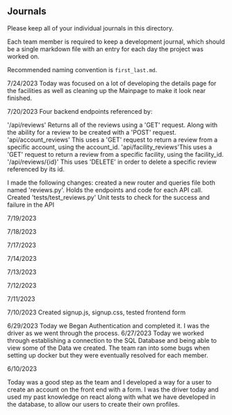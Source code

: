 ## Journals

Please keep all of your individual journals in this directory.

Each team member is required to keep a development journal, which should be a single markdown file with an entry for each day the project was worked on.

Recommended naming convention is `first_last.md`.

7/24/2023
Today was focused on a lot of developing the details page for the facilities as well as cleaning up the Mainpage to make it look near finished.

7/20/2023
Four backend endpoints referenced by:

'/api/reviews' Returns all of the reviews using a 'GET' request. Along with the ability for a review to be created with a 'POST' request.
'api/account_reviews' This uses a 'GET' request to return a review from a specific account, using the account_id.
'api/facility_reviews'This uses a 'GET' request to return a review from a specific facility, using the facility_id.
'/api/reviews/{id}' This uses 'DELETE' in order to delete a specific review referenced by its id.

I made the following changes:
created a new router and queries file both named 'reviews.py'.
    Holds the endpoints and code for each API call.
Created 'tests/test_reviews.py'
    Unit tests to check for the success and failure in the API

7/19/2023

7/18/2023

7/17/2023

7/14/2023

7/13/2023

7/12/2023

7/11/2023

7/10/2023
Created signup.js, signup.css, tested frontend form


6/29/2023
Today we Began Authentication and completed it. I was the driver as we went through the process.
6/27/2023
Today we worked through establishing a connection to the SQL Database and being able to view some of the Data we created. The team ran into some bugs when setting up docker but they were eventually resolved for each member.

6/10/2023

Today was a good step as the team and I developed a way for a user to create an account on the front end with a form. I was the driver today and used my past knowledge on react along with what we have developed in the database, to allow our users to create their own profiles.
